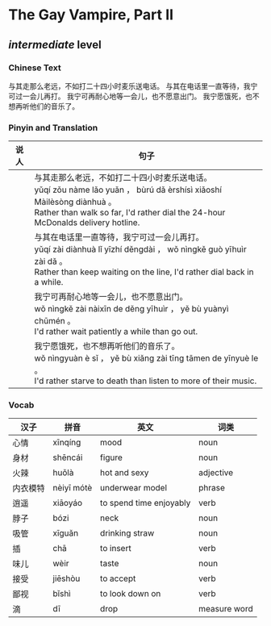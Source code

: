 # The Gay Vampire, Part II
## *intermediate* level

### Chinese Text
与其走那么老远，不如打二十四小时麦乐送电话。
与其在电话里一直等待，我宁可过一会儿再打。
我宁可再耐心地等一会儿，也不愿意出门。
我宁愿饿死，也不想再听他们的音乐了。

### Pinyin and Translation
|说人|句子|
|----|----|
||与其走那么老远，不如打二十四小时麦乐送电话。<br />yǔqí zǒu nàme lǎo yuǎn ， bùrú dǎ èrshísì xiǎoshí Màilèsòng diànhuà 。<br />Rather than walk so far, I'd rather dial the 24-hour McDonalds delivery hotline.|
||与其在电话里一直等待，我宁可过一会儿再打。<br />yǔqí zài diànhuà lǐ yīzhí děngdài ， wǒ nìngkě guò yīhuìr zài dǎ 。<br />Rather than keep waiting on the line, I'd rather dial back in a while.|
||我宁可再耐心地等一会儿，也不愿意出门。<br />wǒ nìngkě zài nàixīn de děng yīhuìr ， yě bù yuànyì chūmén 。<br />I'd rather wait patiently a while than go out.|
||我宁愿饿死，也不想再听他们的音乐了。<br />wǒ nìngyuàn è sǐ ， yě bù xiǎng zài tīng tāmen de yīnyuè le 。<br />I'd rather starve to death than listen to more of their music.|
### Vocab
|汉子|拼音|英文|词类|
|----|----|----|----|
|心情|xīnqíng|mood|noun|
|身材|shēncái|figure|noun|
|火辣|huǒlà|hot and sexy|adjective|
|内衣模特|nèiyī mótè|underwear model|phrase|
|逍遥|xiāoyáo|to spend time enjoyably|verb|
|脖子|bózi|neck|noun|
|吸管|xīguǎn|drinking straw|noun|
|插|chā|to insert|verb|
|味儿|wèir|taste|noun|
|接受|jiēshòu|to accept|verb|
|鄙视|bǐshì|to look down on|verb|
|滴|dī|drop|measure word|